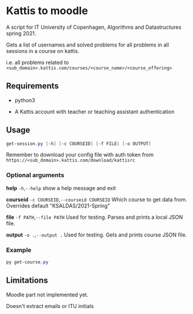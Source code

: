 # Kattis to moodle

A script for IT University of Copenhagen, Algorithms and Datastructures spring 2021.

Gets a list of usernames and solved problems for all problems in all sessions in a course on kattis.

i.e. all problems related to `<sub_domain>.kattis.com/courses/<course_name>/<course_offering>`

## Requirements

- python3

- A Kattis account with teacher or teaching assistant authentication

## Usage

```powershell
get-session.py [-h] [-c COURSEID] [-f FILE] [-o OUTPUT]
```

Remember to download your config file with auth token from `https://<sub_domain>.kattis.com/download/kattisrc`

### Optional arguments

**help** `-h`,`--help` show a help message and exit

**courseid** `-c COURSEID`,`--courseid COURSEID` Which course to get data from. Overrides default "KSALDAS/2021-Spring"

**file** `-f PATH`,`--file PATH` Used for testing. Parses and prints a local JSON file.

**output** `-o .`,`--output .` Used for testing. Gets and prints course JSON file.

### Example
```powershell
py get-course.py
```

## Limitations

Moodle part not implemented yet.

Doesn't extract emails or ITU initials
